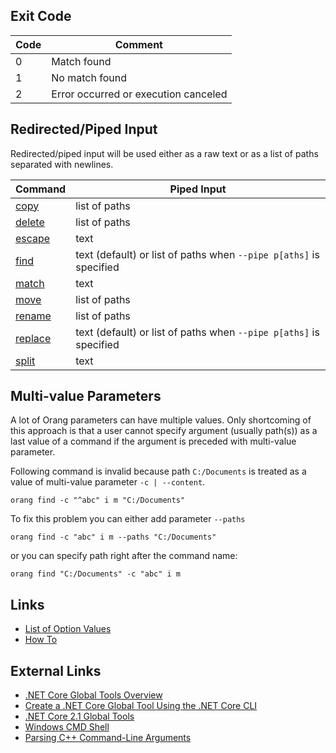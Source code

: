 ﻿## Exit Code

Code | Comment
--- | ---
0 | Match found
1 | No match found
2 | Error occurred or execution canceled

## Redirected/Piped Input

Redirected/piped input will be used either as a raw text or as a list of paths separated with newlines.

Command | Piped Input
--- | ---
[copy](copy-command.md) | list of paths
[delete](delete-command.md) | list of paths
[escape](escape-command.md) | text
[find](find-command.md) | text (default) or list of paths when `--pipe p[aths]` is specified
[match](match-command.md) | text
[move](move-command.md) | list of paths
[rename](rename-command.md) | list of paths
[replace](replace-command.md) | text (default) or list of paths when `--pipe p[aths]` is specified
[split](split-command.md) | text

## Multi-value Parameters

A lot of Orang parameters can have multiple values. Only shortcoming of this approach is that
a user cannot specify argument (usually path(s)) as a last value of a command
if the argument is preceded with multi-value parameter.

Following command is invalid because path `C:/Documents` is treated as a value of multi-value parameter `-c | --content`.
```
orang find -c "^abc" i m "C:/Documents"
```

To fix this problem you can either add parameter `--paths`
```
orang find -c "abc" i m --paths "C:/Documents"
```

or you can specify path right after the command name:

```
orang find "C:/Documents" -c "abc" i m
```

## Links

* [List of Option Values](OptionValues.md)
* [How To](HowTo.md)

## External Links

* [.NET Core Global Tools Overview](https://docs.microsoft.com/dotnet/core/tools/global-tools)
* [Create a .NET Core Global Tool Using the .NET Core CLI](https://docs.microsoft.com/dotnet/core/tools/global-tools-how-to-create)
* [.NET Core 2.1 Global Tools](https://natemcmaster.com/blog/2018/05/12/dotnet-global-tools/)
* [Windows CMD Shell](https://ss64.com/nt/syntax.html)
* [Parsing C++ Command-Line Arguments](https://docs.microsoft.com/cpp/cpp/parsing-cpp-command-line-arguments?view=vs-2019)

